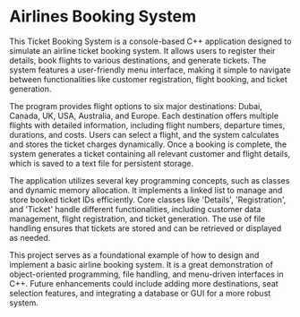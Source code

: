 # Airlines Booking System

This Ticket Booking System is a console-based C++ application designed to simulate an airline ticket booking system. It allows users to register their details, book flights to various destinations, and generate tickets. The system features a user-friendly menu interface, making it simple to navigate between functionalities like customer registration, flight booking, and ticket generation. 

The program provides flight options to six major destinations: Dubai, Canada, UK, USA, Australia, and Europe. Each destination offers multiple flights with detailed information, including flight numbers, departure times, durations, and costs. Users can select a flight, and the system calculates and stores the ticket charges dynamically. Once a booking is complete, the system generates a ticket containing all relevant customer and flight details, which is saved to a text file for persistent storage.

The application utilizes several key programming concepts, such as classes and dynamic memory allocation. It implements a linked list to manage and store booked ticket IDs efficiently. Core classes like 'Details', 'Registration', and 'Ticket' handle different functionalities, including customer data management, flight registration, and ticket generation. The use of file handling ensures that tickets are stored and can be retrieved or displayed as needed.

This project serves as a foundational example of how to design and implement a basic airline booking system. It is a great demonstration of object-oriented programming, file handling, and menu-driven interfaces in C++. Future enhancements could include adding more destinations, seat selection features, and integrating a database or GUI for a more robust system.
